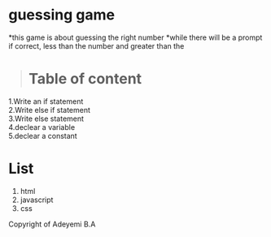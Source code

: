 # guessing game

*this game is about guessing the right number
*while there will be a prompt if correct, less than the number and greater than the 

># Table of content<br>
1.Write an if statement<br>
2.Write else if statement<br>
3.Write else statement<br>
4.declear a variable<br>
5.declear a constant <br>


# List  
1. html
2. javascript
3. css


Copyright of Adeyemi B.A